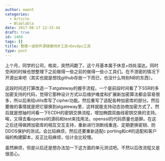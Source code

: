 ```yaml
---
author: owent
categories:
  - Article
  - Blablabla
date: 2017-08-17 12:33:44
draft: true
id: 1468
tags: []
title: 整理一波软件源镜像同步工具+DevOps工具
type: post
---
```


上个月，同学的公司，格奕，突然间跪了。这个月基本属于休息+四处溜达。同时空闲的时候也想整理下之前做得一些之前的做得一些小工具们。在不泄密的情况下开源出来吧（其实也就是想找github存放一下而已，也没什么特别NB的东西）。

这段时间还打算改造一下atgateway的握手流程，一个是前段时间看了下SSR的多加密支持的代码，觉得它那种设计方式以后维护难度和扩展新加密算法都会容易很多，所以后来给utils库写了cipher功能。然后重写了适配各种加密库的部分。然后要做的事情就是把它替换到atgateway里，这样就能支持动态协商加密方式了。然后就是想抽时间看一下ECDH的密钥交换流程，增加椭圆双曲线密钥交换的支持。唉，又得去看openssl的源码和test来找用法，openssl的代码质量也是醉。在这之后还得做跨加密库的相互交互支持，重新进行测断线重连、定期更换密钥、防DDOS保护的测试。会比较麻烦，然后还要重新适配c porting和c#的适配和客户端的构建脚本，反正比较麻烦，估计会比较慢。

虽然麻烦，但是以后还是想办法加一下这方面的单元测试吧。不然以后改流程又是很恶心。

[1]: SSR
[2]: util
[3]: cipher
[4]: atgateway